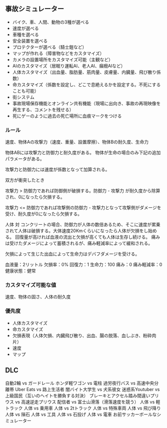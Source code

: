 ## 事故シミュレーター

- バイク、車、人間、動物の3種が選べる
- 速度が選べる 
- 車種を選べる 
- 安全装置を選べる
- プロテクターが選べる（騎士鎧など）
- マップが作れる（障害物などをカスタマイズ）
- カメラの設置場所をカスタマイズ可能（主観など）
- AIのカスタマイズ（居眠り運転AI、老人AI、癲癇AIなど）
- 人体カスタマイズ（出血量、脂肪量、筋肉量、皮膚量、内臓量、飛び散り係数）
- 命カスタマイズ（係数を設定し、どこで息絶えるかを設定する。不死にすることも可能）
- 街システム
- 事故現場保存機能とオンライン共有機能（現場に出向き、事故の再現映像を再生する、コメントを残せる）
- 死にゲーのように過去の死亡場所に血痕マークをつける

### ルール

速度、物体Aの攻撃力（速度、重量、設置摩擦）、物体Bの耐久度、生命力

物体ABには攻撃力と防御力と耐久度がある。
物体が生命の場合のみ下記の追加パラメータがある。

攻撃力と防御力には速度が係数となって加算される。

双方が衝突したとき

攻撃力 > 防御力であれば防御側が破損する。防御力 - 攻撃力 が耐久度から除算され、0になったら欠損する。

攻撃力 <= 防御力であれば攻撃側の防御力 - 攻撃力となって攻撃側がダメージを受け、耐久度が0になったら欠損する。

人体 対 コンクリートの場合、防御力が人体の数倍あるため、そこに速度が累乗されて人体は破損する。大体速度20Kmくらいになったら人体が欠損をし始める。
回復量が高ければ血液の流出と欠損が高くても人体は生存し続ける。
痛みは受けたダメージによって蓄積されるが、痛み軽減率によって緩和される。

欠損によって生じた出血によって生命力はデバフダメージを受ける。

血液量：2リットル
欠損率：0%
回復力：1
生命力：100
痛み：0
痛み軽減率：0
健康状態：健常

### カスタマイズ可能な値

速度、物体の固さ、人体の耐久度

### 優先度

- 人体カスタマイズ 
- 命カスタマイズ
- 欠損表現（人体欠損、内臓飛び散り、出血、腸の脱落、血しぶき、粉砕肉片）
- 速度 
- マップ 

## DLC

自動2輪 vs ガードレール
ホンダ軽ワゴン vs 電柱
過労夜行バス vs 高速中央分離帯
Uber Eats vs 路上生活者
闇バイト大学生 vs 犬系彼女
迷惑系Youtuber vs 上級国民（互いのヘイトを勝負する対決）
ブレーキとアクセル踏み間違いプリウス vs 高速逆走プリウス
配信者 vs 富士山滑落（滑落速度を競う）
人体 vs 軽トラック
人体 vs 乗用車
人体 vs 2tトラック
人体 vs 特殊車両
人体 vs 飛び降り
人体 vs 隕石
人体 vs 工具
人体 vs 石投げ
人体 vs 電車
お前サッカーボールなシミュレーター
